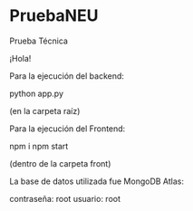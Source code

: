 # PruebaNEU
Prueba Técnica

¡Hola!

Para la ejecución del backend:
  
  python app.py
  
  (en la carpeta raíz)
  
Para la ejecución del Frontend:

  npm i
  npm start
  
  (dentro de la carpeta front)

La base de datos utilizada fue MongoDB Atlas:

  contraseña: root
  usuario: root
